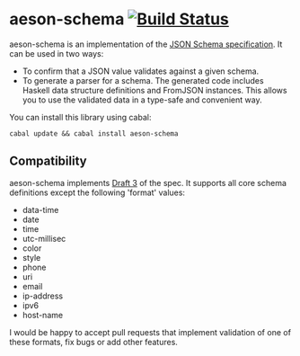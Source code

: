 # aeson-schema [![Build Status](https://secure.travis-ci.org/timjb/aeson-schema.png)](http://travis-ci.org/timjb/aeson-schema)

aeson-schema is an implementation of the [JSON Schema specification](http://json-schema.org). It can be used in two ways:

* To confirm that a JSON value validates against a given schema.
* To generate a parser for a schema. The generated code includes Haskell data structure definitions and FromJSON instances. This allows you to use the validated data in a type-safe and convenient way.

You can install this library using cabal:

    cabal update && cabal install aeson-schema

## Compatibility

aeson-schema implements [Draft 3](http://tools.ietf.org/html/draft-zyp-json-schema-03) of the spec. It supports all core schema definitions except the following 'format' values:

* data-time
* date
* time
* utc-millisec
* color
* style
* phone
* uri
* email
* ip-address
* ipv6
* host-name

I would be happy to accept pull requests that implement validation of one of these formats, fix bugs or add other features.